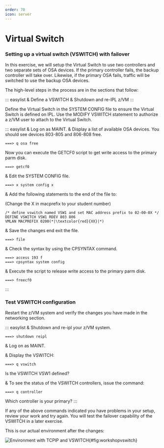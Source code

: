 ```yaml
---
order: 70
icon: server
---
```

# Virtual Switch

### Setting up a virtual switch (VSWITCH) with failover

In this exercise, we will setup the Virtual Switch to use two
controllers and two separate sets of OSA devices. If the primary
controller fails, the backup controller will take over. Likewise, if the
primary OSA fails, traffic will be switched to use the backup OSA
devices.

The high-level steps in the process are in the sections that follow:

::: easylist
& Define a VSWITCH & Shutdown and re-IPL z/VM
:::

Define the Virtual Switch in the SYSTEM CONFIG file to ensure the
Virtual Switch is defined on IPL. Use the MODIFY VSWITCH statement to
authorize a z/VM user to attach to the Virtual Switch.

::: easylist
& Log on as MAINT. & Display a list of available OSA devices. You should
see devices 803-805 and 806-808 free.

```
===> q osa free
```

Now you can execute the GETCF0 script to get write access to the primary
parm disk.

```
===> getcf0
```

& Edit the SYSTEM CONFIG file.

```
===> x system config x 
```

& Add the following statements to the end of the file to:

(Change the X in macprefix to your student number)

```
/* define vswitch named VSW1 and set MAC address prefix to 02-00-0X */
DEFINE VSWITCH VSW1 RDEV 803 806 
VMLAN MACPREFIX 0200(*|\textcolor{red}{XX}|*)
```

& Save the changes end exit the file.

```
===> file
```

& Check the syntax by using the CPSYNTAX command.

```
===> access 193 f
===> cpsyntax system config 
```

& Execute the script to release write access to the primary parm disk.

```
===> freecf0 
```
:::

### Test VSWITCH configuration

Restart the z/VM system and verify the changes you have made in the
networking section.

::: easylist
& Shutdown and re-ipl your z/VM system.

```
===> shutdown reipl 
```

& Log on as MAINT.

& Display the VSWITCH:

```
===> q vswitch 
```

Is the VSWITCH VSW1 defined?

& To see the status of the VSWITCH controllers, issue the command:

```
===> q controller
```

Which controller is your primary?
:::

If any of the above commands indicated you have problems in your setup,
review your work and try again. You will test the failover capability of
the VSWITCH in a later exercise.

This is our actual environment after the changes:

![Environment with TCPIP and
VSWITCH](/imgs/workshop-vswitch.png){#fig:workshopvswitch}
